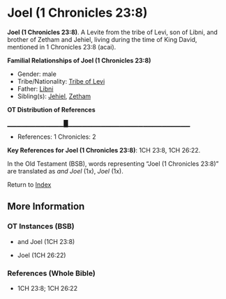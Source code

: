 # Joel (1 Chronicles 23:8)
**Joel (1 Chronicles 23:8)**. 
A Levite from the tribe of Levi, son of Libni, and brother of Zetham and Jehiel, living during the time of King David, mentioned in 1 Chronicles 23:8 (acai). 




**Familial Relationships of Joel (1 Chronicles 23:8)**


* Gender: male
* Tribe/Nationality: [Tribe of Levi](../../../groups/md/acai/Levi.md)
* Father: [Libni](Libni.md)
* Sibling(s): [Jehiel](Jehiel.2.md), [Zetham](Zetham.md)


**OT Distribution of References**

▁▁▁▁▁▁▁▁▁▁▁▁█▁▁▁▁▁▁▁▁▁▁▁▁▁▁▁▁▁▁▁▁▁▁▁▁▁▁
* References: 1 Chronicles: 2



**Key References for Joel (1 Chronicles 23:8)**: 
1CH 23:8, 1CH 26:22. 


In the Old Testament (BSB), words representing “Joel (1 Chronicles 23:8)” are translated as 
*and Joel* (1x), *Joel* (1x). 




Return to [Index](00-Index.md)

## More Information

### OT Instances (BSB)

* and Joel (1CH 23:8)

* Joel (1CH 26:22)



### References (Whole Bible)

* 1CH 23:8; 1CH 26:22



